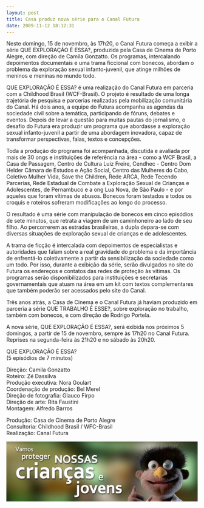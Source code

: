 ```yaml
---
layout: post
title: Casa produz nova série para o Canal Futura
date: 2009-11-12 18:12:31
---
```

Neste domingo, 15 de novembro, às 17h20, o Canal Futura começa a exibir a série QUE EXPLORAÇÃO É ESSA?, produzida pela Casa de Cinema de Porto Alegre, com direção de Camila Gonzatto. Os programas, intercalando depoimentos documentais e uma trama ficcional com bonecos, abordam o problema da exploração sexual infanto-juvenil, que atinge milhões de meninos e meninas no mundo todo.

QUE EXPLORAÇÃO É ESSA? é uma realização do Canal Futura em parceria com a Childhood Brasil (WCF-Brasil). O projeto é resultado de uma longa trajetória de pesquisa e parcerias realizadas pela mobilização comunitária do Canal. Há dois anos, a equipe do Futura acompanha as agendas da sociedade civil sobre a temática, participando de fóruns, debates e eventos. Depois de levar a questão para muitas pautas do jornalismo, o desafio do Futura era produzir um programa que abordasse a exploração sexual infanto-juvenil a partir de uma abordagem inovadora, capaz de transformar perspectivas, falas, textos e concepções.

Toda a produção do programa foi acompanhada, discutida e avaliada por mais de 30 ongs e instituições de referência na área - como a WCF Brasil, a Casa de Passagem, Centro de Cultura Luiz Freire, Cendhec - Centro Dom Helder Câmara de Estudos e Ação Social, Centro das Mulheres do Cabo, Coletivo Mulher Vida, Save the Children, Rede ARCA, Rede Tecendo Parcerias, Rede Estadual de Combate a Exploração Sexual de Crianças e Adolescentes, de Pernambuco e a ong Lua Nova, de São Paulo - e por aqueles que foram vítimas de abusos. Bonecos foram testados e todos os croquis e roteiros sofreram modificações ao longo do processo.

O resultado é uma série com manipulação de bonecos em cinco episódios de sete minutos, que retrata a viagem de um caminhoneiro ao lado de seu filho. Ao percorrerem as estradas brasileiras, a dupla depara-se com diversas situações de exploração sexual de crianças e de adolescentes.

A trama de ficção é intercalada com depoimentos de especialistas e autoridades que falam sobre a real gravidade do problema e da importância de enfrentá-lo coletivamente a partir da sensibilização da sociedade como um todo. Por isso, durante a exibição da série, serão divulgados no site do Futura os endereços e contatos das redes de proteção às vitimas. Os programas serão disponibilizados para instituições e secretarias governamentais que atuam na área em um kit com textos complementares que também poderão ser acessados pelo site do Canal.

Três anos atrás, a Casa de Cinema e o Canal Futura já haviam produzido em parceria a série QUE TRABALHO É ESSE?, sobre exploração no trabalho, também com bonecos, e com direção de Rodrigo Portela.

A nova série, QUE EXPLORAÇÃO É ESSA?, será exibida nos próximos 5 domingos, a partir de 15 de novembro, sempre às 17h20 no Canal Futura. Reprises na segunda-feira às 21h20 e no sábado às 20h20.

QUE EXPLORAÇÃO É ESSA?\
(5 episódios de 7 minutos)

Direção: Camila Gonzatto\
Roteiro: Zé Dassilva\
Produção executiva: Nora Goulart\
Coordenação de produção: Bel Merel\
Direção de fotografia: Glauco Firpo\
Direção de arte: Rita Faustini\
Montagem: Alfredo Barros

Produção: Casa de Cinema de Porto Alegre\
Consultoria: Childhood Brasil / WFC-Brasil\
Realização: Canal Futura

![](/uploads/explora1.jpg)